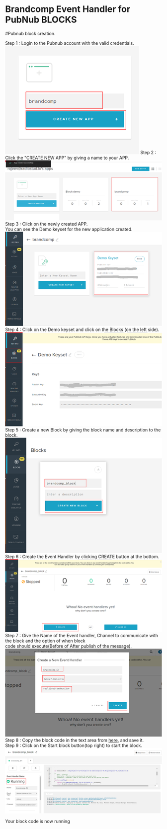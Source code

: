 # Brandcomp Event Handler for PubNub BLOCKS

#Pubnub block creation.
<br>

Step 1 : Login to the Pubnub account with the valid credentials.<br>
![alt-tag](https://github.com/shyampurk/brandcomp/blob/master/screenshots/Block/pb_1.png)
Step 2 : Click the "CREATE NEW APP" by giving a name to your APP.<br>
![alt-tag](https://github.com/shyampurk/brandcomp/blob/master/screenshots/Block/pb_2.png)
Step 3 : Click on the newly created APP.<br>
         You can see the Demo keyset for the new application created.
![alt-tag](https://github.com/shyampurk/brandcomp/blob/master/screenshots/Block/pb_3.png)         
Step 4 : Click on the Demo keyset and click on the Blocks (on the left side).
![alt-tag](https://github.com/shyampurk/brandcomp/blob/master/screenshots/Block/pb_4.png)
Step 5 : Create a new Block by giving the block name and description to the block.
![alt-tag](https://github.com/shyampurk/brandcomp/blob/master/screenshots/Block/pb_5.png)
Step 6 : Create the Event Handler by clicking CREATE button at the bottom.
![alt-tag](https://github.com/shyampurk/brandcomp/blob/master/screenshots/Block/pb_6.png)
Step 7 : Give the Name of the Event handler, Channel to communicate with the block and the option of when block <br>
         code should execute(Before of After publish of the message).
![alt-tag](https://github.com/shyampurk/brandcomp/blob/master/screenshots/Block/pb_7.png)
Step 8 : Copy the block code in the text area from [here](https://github.com/shyampurk/brandcomp/blob/master/Block/main.js), and save it.<br>
Step 9 : Click on the Start block button(top right) to start the block.
![alt-tag](https://github.com/shyampurk/brandcomp/blob/master/screenshots/Block/pb_8.png)

Your block code is now running                  